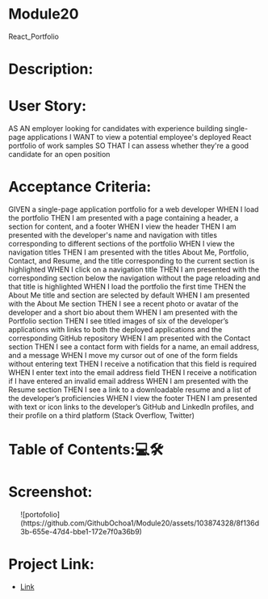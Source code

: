 # Module20
React_Portfolio

<h1>Description:</h1>




<h1>User Story:</h1>
AS AN employer looking for candidates with experience building single-page applications
I WANT to view a potential employee's deployed React portfolio of work samples
SO THAT I can assess whether they're a good candidate for an open position

<h1>Acceptance Criteria:</h1>

GIVEN a single-page application portfolio for a web developer
WHEN I load the portfolio
THEN I am presented with a page containing a header, a section for content, and a footer
WHEN I view the header
THEN I am presented with the developer's name and navigation with titles corresponding to different sections of the portfolio
WHEN I view the navigation titles
THEN I am presented with the titles About Me, Portfolio, Contact, and Resume, and the title corresponding to the current section is highlighted
WHEN I click on a navigation title
THEN I am presented with the corresponding section below the navigation without the page reloading and that title is highlighted
WHEN I load the portfolio the first time
THEN the About Me title and section are selected by default
WHEN I am presented with the About Me section
THEN I see a recent photo or avatar of the developer and a short bio about them
WHEN I am presented with the Portfolio section
THEN I see titled images of six of the developer’s applications with links to both the deployed applications and the corresponding GitHub repository
WHEN I am presented with the Contact section
THEN I see a contact form with fields for a name, an email address, and a message
WHEN I move my cursor out of one of the form fields without entering text
THEN I receive a notification that this field is required
WHEN I enter text into the email address field
THEN I receive a notification if I have entered an invalid email address
WHEN I am presented with the Resume section
THEN I see a link to a downloadable resume and a list of the developer’s proficiencies
WHEN I view the footer
THEN I am presented with text or icon links to the developer’s GitHub and LinkedIn profiles, and their profile on a third platform (Stack Overflow, Twitter)


<h1>Table of Contents:💻🛠</h1> 



<h1>Screenshot:</h1>
<ul>
![portofolio](https://github.com/GithubOchoa1/Module20/assets/103874328/8f136d3b-655e-47d4-bbe1-172e7f0a36b9)
</ul>

<h1>Project Link:</h1>
<ul>
<li> <a href="">
Link</a></li>
